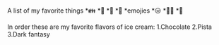 A list of my favorite things
*👪
   *👩
   *👨
   *🧑
*emojies
   *😒
   *👨‍🦱
   *🤣

In order these are my favorite flavors of ice cream:
1.Chocolate
2.Pista
3.Dark fantasy
